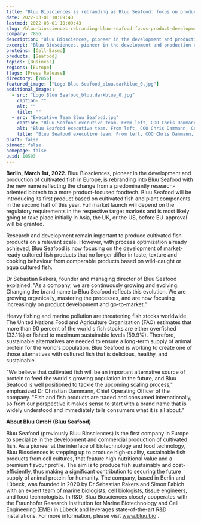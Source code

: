 ```yaml
---
title: "Bluu Biosciences is rebranding as Bluu Seafood: focus on product development"
date: 2022-03-01 10:09:43
lastmod: 2022-03-01 10:09:43
slug: /bluu-biosciences-rebranding-bluu-seafood-focus-product-development
company: 7856
description: "Bluu Biosciences, pioneer in the development and production of cultivated fish in Europe, is rebranding into Bluu Seafood with the new name reflecting the change from a predominantly research-oriented biotech to a more product-focused food-tech."
excerpt: "Bluu Biosciences, pioneer in the development and production of cultivated fish in Europe, is rebranding into Bluu Seafood with the new name reflecting the change from a predominantly research-oriented biotech to a more product-focused food-tech."
proteins: [Cell-Based]
products: [Seafood]
topics: [Business]
regions: [Europe]
flags: [Press Release]
directory: [7856]
featured_image: ["Logo Bluu Seafood_bluu.darkblue_0.jpg"]
additional_images:
  - src: "Logo Bluu Seafood_bluu.darkblue_0.jpg"
    caption: ""
    alt: ""
    title: ""
  - src: "Executive Team Bluu Seafood.jpg"
    caption: "Bluu Seafood executive team. From left, COO Chris Dammann, Co-Founder and Managing Director Dr Sebastian Rakers, Co-Founder and Managing Director Simon Fabich. Ccopyright Bluu GmbH."
    alt: "Bluu Seafood executive team. From left, COO Chris Dammann, Co-Founder and Managing Director Dr Sebastian Rakers, Co-Founder and Managing Director Simon Fabich. Ccopyright Bluu GmbH."
    title: "Bluu Seafood executive team. From left, COO Chris Dammann, Co-Founder and Managing Director Dr Sebastian Rakers, Co-Founder and Managing Director Simon Fabich. Ccopyright Bluu GmbH."
draft: false
pinned: false
homepage: false
uuid: 10503
---
```

<p><strong>Berlin, March 1st, 2022. </strong>Bluu Biosciences, pioneer in the development and production of cultivated fish in Europe, is rebranding into Bluu Seafood with the new name reflecting the change from a predominantly research-oriented biotech to a more product-focused foodtech. Bluu Seafood will be introducing its first product based on cultivated fish and plant components in the second half of this year. Full market launch will depend on the regulatory requirements in the respective target markets and is most likely going to take place initially in Asia, the UK, or the US, before EU-approval will be granted.</p>
<p>Research and development remain important to produce cultivated fish products on a relevant scale. However, with process optimization already achieved, Bluu Seafood is now focusing on the development of market-ready cultured fish products that no longer differ in taste, texture and cooking behaviour from comparable products based on wild-caught or aqua cultured fish.</p>
<p>Dr Sebastian Rakers, founder and managing director of Bluu Seafood explained: "As a company, we are continuously growing and evolving. Changing the brand name to Bluu Seafood reflects this evolution. We are growing organically, mastering the processes, and are now focusing increasingly on product development and go-to-market."</p>
<p>Heavy fishing and marine pollution are threatening fish stocks worldwide. The United Nations Food and Agriculture Organization (FAO) estimates that more than 90 percent of the world's fish stocks are either overfished (33.1%) or fished to maximum sustainable levels (59.9%). Therefore, sustainable alternatives are needed to ensure a long-term supply of animal protein for the world's population. Bluu Seafood is working to create one of those alternatives with cultured fish that is delicious, healthy, and sustainable.</p>
<p>"We believe that cultivated fish will be an important alternative source of protein to feed the world's growing population in the future, and Bluu Seafood is well positioned to tackle the upcoming scaling process," emphasized Dr Christian Dammann, Chief Operating Officer of the company. "Fish and fish products are traded and consumed internationally, so from our perspective it makes sense to start with a brand name that is widely understood and immediately tells consumers what it is all about."</p>
<p><strong>About Bluu GmbH (Bluu Seafood)</strong></p>
<p>Bluu Seafood (previously Bluu Biosciences) is the first company in Europe to specialize in the development and commercial production of cultivated fish. As a pioneer at the interface of biotechnology and food technology, Bluu Biosciences is stepping up to produce high-quality, sustainable fish products from cell cultures, that feature high nutritional value and a premium flavour profile. The aim is to produce fish sustainably and cost-efficiently, thus making a significant contribution to securing the future supply of animal protein for humanity. The company, based in Berlin and Lübeck, was founded in 2020 by Dr Sebastian Rakers and Simon Fabich with an expert team of marine biologists, cell biologists, tissue engineers, and food technologists. In R&D, Bluu Biosciences closely cooperates with the Fraunhofer Research Institution for Marine Biotechnology and Cell Engineering (EMB) in Lübeck and leverages state-of-the-art R&D installations. For more information, please visit <a href="http://www.bluu.bio">www.bluu.bio</a> .</p>
